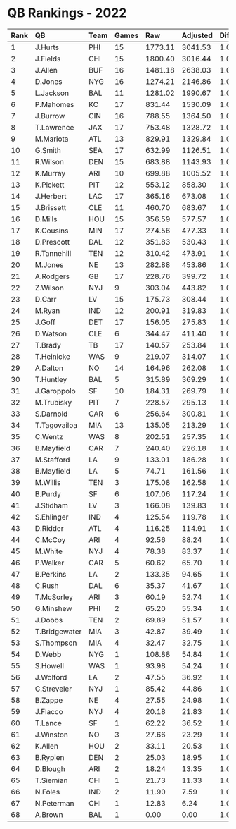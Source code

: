 # QB Rankings - 2022

| Rank | QB            | Team | Games | Raw     | Adjusted | Difficulty | Avg/Game | Normalized |
| :----| :-------------| :----| :-----| :-------| :--------| :----------| :--------| :----------|
| 1    | J.Hurts       | PHI  | 15    | 1773.11 | 3041.53  | 1.000      | 202.77   | 112.50     |
| 2    | J.Fields      | CHI  | 15    | 1800.40 | 3016.44  | 1.000      | 201.10   | 111.89     |
| 3    | J.Allen       | BUF  | 16    | 1481.18 | 2638.03  | 1.000      | 164.88   | 106.00     |
| 4    | D.Jones       | NYG  | 16    | 1274.21 | 2146.86  | 1.000      | 134.18   | 92.17      |
| 5    | L.Jackson     | BAL  | 11    | 1281.02 | 1990.67  | 1.000      | 180.97   | 81.39      |
| 6    | P.Mahomes     | KC   | 17    | 831.44  | 1530.09  | 1.000      | 90.01    | 77.76      |
| 7    | J.Burrow      | CIN  | 16    | 788.55  | 1364.50  | 1.000      | 85.28    | 73.54      |
| 8    | T.Lawrence    | JAX  | 17    | 753.48  | 1328.72  | 1.000      | 78.16    | 72.63      |
| 9    | M.Mariota     | ATL  | 13    | 829.91  | 1329.84  | 1.000      | 102.30   | 69.21      |
| 10   | G.Smith       | SEA  | 17    | 632.99  | 1126.51  | 1.000      | 66.27    | 67.48      |
| 11   | R.Wilson      | DEN  | 15    | 683.88  | 1143.93  | 1.000      | 76.26    | 66.50      |
| 12   | K.Murray      | ARI  | 10    | 699.88  | 1005.52  | 1.000      | 100.55   | 59.49      |
| 13   | K.Pickett     | PIT  | 12    | 553.12  | 858.30   | 1.000      | 71.53    | 57.80      |
| 14   | J.Herbert     | LAC  | 17    | 365.16  | 673.08   | 1.000      | 39.59    | 55.92      |
| 15   | J.Brissett    | CLE  | 11    | 460.70  | 683.67   | 1.000      | 62.15    | 53.41      |
| 16   | D.Mills       | HOU  | 15    | 356.59  | 577.57   | 1.000      | 38.50    | 52.77      |
| 17   | K.Cousins     | MIN  | 17    | 274.56  | 477.33   | 1.000      | 28.08    | 50.93      |
| 18   | D.Prescott    | DAL  | 12    | 351.83  | 530.43   | 1.000      | 44.20    | 50.53      |
| 19   | R.Tannehill   | TEN  | 12    | 310.42  | 473.91   | 1.000      | 39.49    | 49.27      |
| 20   | M.Jones       | NE   | 13    | 282.88  | 453.86   | 1.000      | 34.91    | 49.16      |
| 21   | A.Rodgers     | GB   | 17    | 228.76  | 399.72   | 1.000      | 23.51    | 48.95      |
| 22   | Z.Wilson      | NYJ  | 9     | 303.04  | 443.82   | 1.000      | 49.31    | 47.54      |
| 23   | D.Carr        | LV   | 15    | 175.73  | 308.44   | 1.000      | 20.56    | 46.24      |
| 24   | M.Ryan        | IND  | 12    | 200.91  | 319.83   | 1.000      | 26.65    | 45.86      |
| 25   | J.Goff        | DET  | 17    | 156.05  | 275.83   | 1.000      | 16.23    | 45.80      |
| 26   | D.Watson      | CLE  | 6     | 344.47  | 411.40   | 1.000      | 68.57    | 45.68      |
| 27   | T.Brady       | TB   | 17    | 140.57  | 253.84   | 1.000      | 14.93    | 45.24      |
| 28   | T.Heinicke    | WAS  | 9     | 219.07  | 314.07   | 1.000      | 34.90    | 44.97      |
| 29   | A.Dalton      | NO   | 14    | 164.96  | 262.08   | 1.000      | 18.72    | 44.95      |
| 30   | T.Huntley     | BAL  | 5     | 315.89  | 369.29   | 1.000      | 73.86    | 44.54      |
| 31   | J.Garoppolo   | SF   | 10    | 184.31  | 269.79   | 1.000      | 26.98    | 44.33      |
| 32   | M.Trubisky    | PIT  | 7     | 228.57  | 295.13   | 1.000      | 42.16    | 44.04      |
| 33   | S.Darnold     | CAR  | 6     | 256.64  | 300.81   | 1.000      | 50.13    | 43.82      |
| 34   | T.Tagovailoa  | MIA  | 13    | 135.05  | 213.29   | 1.000      | 16.41    | 43.65      |
| 35   | C.Wentz       | WAS  | 8     | 202.51  | 257.35   | 1.000      | 32.17    | 43.62      |
| 36   | B.Mayfield    | CAR  | 7     | 240.40  | 226.18   | 1.000      | 32.31    | 42.81      |
| 37   | M.Stafford    | LA   | 9     | 133.01  | 186.28   | 1.000      | 20.70    | 42.45      |
| 38   | B.Mayfield    | LA   | 5     | 74.71   | 161.56   | 1.000      | 32.31    | 41.29      |
| 39   | M.Willis      | TEN  | 3     | 175.08  | 162.58   | 1.000      | 54.19    | 40.84      |
| 40   | B.Purdy       | SF   | 6     | 107.06  | 117.24   | 1.000      | 19.54    | 40.74      |
| 41   | J.Stidham     | LV   | 3     | 166.08  | 139.83   | 1.000      | 46.61    | 40.55      |
| 42   | S.Ehlinger    | IND  | 4     | 125.54  | 119.78   | 1.000      | 29.95    | 40.48      |
| 43   | D.Ridder      | ATL  | 4     | 116.25  | 114.91   | 1.000      | 28.73    | 40.41      |
| 44   | C.McCoy       | ARI  | 4     | 92.56   | 88.24    | 1.000      | 22.06    | 40.03      |
| 45   | M.White       | NYJ  | 4     | 78.38   | 83.37    | 1.000      | 20.84    | 39.96      |
| 46   | P.Walker      | CAR  | 5     | 60.62   | 65.70    | 1.000      | 13.14    | 39.79      |
| 47   | B.Perkins     | LA   | 2     | 133.35  | 94.65    | 1.000      | 47.33    | 39.79      |
| 48   | C.Rush        | DAL  | 6     | 35.37   | 41.67    | 1.000      | 6.95     | 39.47      |
| 49   | T.McSorley    | ARI  | 3     | 60.19   | 52.74    | 1.000      | 17.58    | 39.44      |
| 50   | G.Minshew     | PHI  | 2     | 65.20   | 55.34    | 1.000      | 27.67    | 39.37      |
| 51   | J.Dobbs       | TEN  | 2     | 69.89   | 51.57    | 1.000      | 25.78    | 39.32      |
| 52   | T.Bridgewater | MIA  | 3     | 42.87   | 39.49    | 1.000      | 13.16    | 39.27      |
| 53   | S.Thompson    | MIA  | 4     | 32.47   | 32.75    | 1.000      | 8.19     | 39.23      |
| 54   | D.Webb        | NYG  | 1     | 108.88  | 54.84    | 1.000      | 54.84    | 39.22      |
| 55   | S.Howell      | WAS  | 1     | 93.98   | 54.24    | 1.000      | 54.24    | 39.21      |
| 56   | J.Wolford     | LA   | 2     | 47.55   | 36.92    | 1.000      | 18.46    | 39.17      |
| 57   | C.Streveler   | NYJ  | 1     | 85.42   | 44.86    | 1.000      | 44.86    | 39.13      |
| 58   | B.Zappe       | NE   | 4     | 27.55   | 24.98    | 1.000      | 6.25     | 39.12      |
| 59   | J.Flacco      | NYJ  | 4     | 20.18   | 21.83    | 1.000      | 5.46     | 39.08      |
| 60   | T.Lance       | SF   | 1     | 62.22   | 36.52    | 1.000      | 36.52    | 39.07      |
| 61   | J.Winston     | NO   | 3     | 27.66   | 23.29    | 1.000      | 7.76     | 39.06      |
| 62   | K.Allen       | HOU  | 2     | 33.11   | 20.53    | 1.000      | 10.26    | 38.99      |
| 63   | B.Rypien      | DEN  | 2     | 25.03   | 18.95    | 1.000      | 9.47     | 38.97      |
| 64   | D.Blough      | ARI  | 2     | 18.24   | 13.35    | 1.000      | 6.68     | 38.91      |
| 65   | T.Siemian     | CHI  | 1     | 21.73   | 11.33    | 1.000      | 11.33    | 38.86      |
| 66   | N.Foles       | IND  | 2     | 11.90   | 7.59     | 1.000      | 3.79     | 38.85      |
| 67   | N.Peterman    | CHI  | 1     | 12.83   | 6.24     | 1.000      | 6.24     | 38.82      |
| 68   | A.Brown       | BAL  | 1     | 0.00    | 0.00     | 1.000      | 0.00     | 38.77      |


